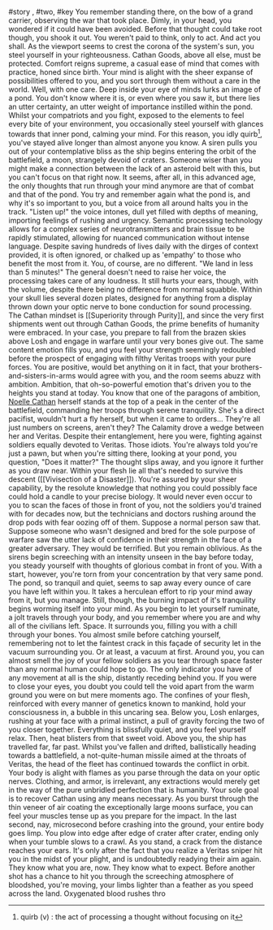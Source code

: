 #story , #two, #key
You remember standing there, on the bow of a grand carrier, observing the war that took place. Dimly, in your head, you wondered if it could have been avoided. Before that thought could take root though, you shook it out. You weren't paid to think, only to act. And act you shall.  As the viewport seems to crest the corona of the system's sun, you steel yourself in your righteousness. Cathan Goods, above all else, must be protected. Comfort reigns supreme, a casual ease of mind that comes with practice, honed since birth. Your mind is alight with the sheer expanse of possibilities offered to you, and you sort through them without a care in the world. Well, with one care. Deep inside your eye of minds lurks an image of a pond. You don't know where it is, or even where you saw it, but there lies an utter certainty, an utter weight of importance instilled within the pond. Whilst your compatriots and you fight, exposed to the elements to feel every bite of your environment, you occasionally steel yourself with glances towards that inner pond, calming your mind. For this reason, you idly quirb[^1], you've stayed alive longer than almost anyone you know.
A siren pulls you out of your contemplative bliss as the ship begins entering the orbit of the battlefield, a moon, strangely devoid of craters. Someone wiser than you might make a connection between the lack of an asteroid belt with this, but you can't focus on that right now. It seems, after all, in this advanced age, the only thoughts that run through your mind anymore are that of combat and that of the pond. You try and remember again what the pond is, and why it's so important to you, but a voice from all around halts you in the track.
"Listen up!" the voice intones, dull yet filled with depths of meaning, importing feelings of rushing and urgency. Semantic processing technology allows for a complex series of neurotransmitters and brain tissue to be rapidly stimulated, allowing for nuanced communication without intense language. Despite saving hundreds of lives daily with the dirges of context provided, it is often ignored, or chalked up as 'empathy' to those who benefit the most from it. You, of course, are no different. "We land in less than 5 minutes!" The general doesn't need to raise her voice, the processing takes care of any loudness. It still hurts your ears, though, with the volume, despite there being no difference from normal squabble. Within your skull lies several dozen plates, designed for anything from a display thrown down your optic nerve to bone conduction for sound processing. The Cathan mindset is [[Superiority through Purity]], and since the very first shipments went out through Cathan Goods, the prime benefits of humanity were embraced. In your case, you prepare to fall from the brazen skies above Losh and engage in warfare until your very bones give out. The same content emotion fills you, and you feel your strength seemingly redoubled before the prospect of engaging with filthy Veritas troops with your pure forces. You are positive, would bet anything on it in fact, that your brothers-and-sisters-in-arms would agree with you, and the room seems abuzz with ambition. Ambition, that oh-so-powerful emotion that's driven you to the heights you stand at today. You know that one of the paragons of ambition, [Noelle Cathan](Overview%201#^251a3e) herself stands at the top of a peak in the center of the battlefield, commanding her troops through serene tranquility. She's a direct pacifist, wouldn't hurt a fly herself, but when it came to orders... They're all just numbers on screens, aren't they? The Calamity drove a wedge between her and Veritas. Despite their entanglement, here you were, fighting against soldiers equally devoted to Veritas. Those idiots. You're always told you're just a pawn, but when you're sitting there, looking at your pond, you question, "Does it matter?" The thought slips away, and you ignore it further as you draw near. Within your flesh lie all that's needed to survive this descent ([[Vivisection of a Disaster]]).
You're assured by your sheer capability, by the resolute knowledge that nothing you could possibly face could hold a candle to your precise biology. It would never even occur to you to scan the faces of those in front of you, not the soldiers you'd trained with for decades now, but the technicians and doctors rushing around the drop pods with fear oozing off of them. Suppose a normal person saw that. Suppose someone who wasn't designed and bred for the sole purpose of warfare saw the utter lack of confidence in their strength in the face of a greater adversary. They would be terrified. But you remain oblivious. As the sirens begin screeching with an intensity unseen in the bay before today, you steady yourself with thoughts of glorious combat in front of you. With a start, however, you're torn from your concentration by that very same pond. The pond, so tranquil and quiet, seems to sap away every ounce of care you have left within you. It takes a herculean effort to rip your mind away from it, but you manage. Still, though, the burning impact of it's tranquility begins worming itself into your mind. As you begin to let yourself ruminate, a jolt travels through your body, and you remember where you are and why all of the civilians left. 
Space. It surrounds you, filling you with a chill through your bones. You almost smile before catching yourself, remembering not to let the faintest crack in this façade of security let in the vacuum surrounding you. Or at least, a vacuum at first. Around you, you can almost smell the joy of your fellow soldiers as you tear through space faster than any normal human could hope to go. The only indicator you have of any movement at all is the ship, distantly receding behind you. If you were to close your eyes, you doubt you could tell the void apart from the warm ground you were on but mere moments ago. The confines of your flesh, reinforced with every manner of genetics known to mankind, hold your consciousness in, a bubble in this uncaring sea. Below you, Losh enlarges, rushing at your face with a primal instinct, a pull of gravity forcing the two of you closer together. Everything is blissfully quiet, and you feel yourself relax. Then, heat blisters from that sweet void.
Above you, the ship has travelled far, far past. Whilst you've fallen and drifted, ballistically heading towards a battlefield, a not-quite-human missile aimed at the throats of Veritas, the head of the fleet has continued towards the conflict in orbit. Your body is alight with flames as you parse through the data on your optic nerves. Clothing, and armor, is irrelevant, any extractions would merely get in the way of the pure unbridled perfection that is humanity. Your sole goal is to recover Cathan using any means necessary. As you burst through the thin veneer of air coating the exceptionally large moons surface, you can feel your muscles tense up as you prepare for the impact.
In the last second, nay, microsecond before crashing into the ground, your entire body goes limp. You plow into edge after edge of crater after crater, ending only when your tumble slows to a crawl. As you stand, a crack from the distance reaches your ears. It's only after the fact that you realize a Veritas sniper hit you in the midst of your plight, and is undoubtedly readying their aim again. They know what you are, now. They know what to expect. Before another shot has a chance to hit you through the screeching atmosphere of bloodshed, you're moving, your limbs lighter than a feather as you speed across the land. Oxygenated blood rushes thro

[^1]: quirb (v) : the act of processing a thought without focusing on it